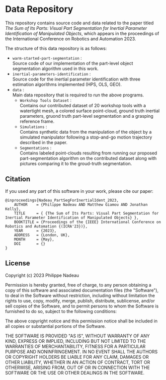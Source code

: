 # Data Repository
This repository contains source code and data related to the paper titled _The Sum of Its Parts: Visual Part Segmentation for Inertial Parameter Identification of Manipulated Objects_, which appears in the proceedings of the International Conference on Robotics and Automation 2023.

The structure of this data repository is as follows:
- `warm-started-part-segmentation` :  
Source code of our implementation of the part-level object segmentation algorithm used in this work.
- `inertial-parameters-identification` :  
Source code for the inertial parameter identification with three estimation algorithms implemented (HPS, OLS, GEO).
- `data` :  
Main data repository that is required to run the above programs.
    - `Workshop Tools Dataset` :  
    Contains our contributed dataset of 20 workshop tools with a watertight mesh, a colored surface point-cloud, ground truth inertial parameters, gruond truth part-level segmentation and a grasping reference frame.
    - `Simulations` :  
    Contains synthetic data from the manipulation of the object by a simulated manipulator following a stop-and-go motion trajectory described in the paper.
    - `Segmentations` :  
    Contains labeled point-clouds resulting from running our proposed part-segmentation algorithm on the contributed dataset along with pictures comparing it to the groud-truth segmentation.

## Citation
If you used any part of this software in your work, please cite our paper:  
```
@inproceedings{Nadeau_PartSegForInertialIdent_2023, 
    AUTHOR    = {Philippe Nadeau AND Matthew Giamou AND Jonathan Kelly}, 
    TITLE     = { {The Sum of Its Parts: Visual Part Segmentation for Inertial Parameter Identification of Manipulated Objects} }, 
    BOOKTITLE = {Proceedings of the {IEEE} International Conference on Robotics and Automation {(ICRA'23})},
    YEAR      = {2023}, 
    ADDRESS   = {London, UK}, 
    MONTH     = {May}, 
    DOI       = {}
}
```

## License
Copyright (c) 2023 Philippe Nadeau

Permission is hereby granted, free of charge, to any person obtaining a copy
of this software and associated documentation files (the "Software"), to deal
in the Software without restriction, including without limitation the rights
to use, copy, modify, merge, publish, distribute, sublicense, and/or sell
copies of the Software, and to permit persons to whom the Software is
furnished to do so, subject to the following conditions:

The above copyright notice and this permission notice shall be included in all
copies or substantial portions of the Software.

THE SOFTWARE IS PROVIDED "AS IS", WITHOUT WARRANTY OF ANY KIND, EXPRESS OR
IMPLIED, INCLUDING BUT NOT LIMITED TO THE WARRANTIES OF MERCHANTABILITY,
FITNESS FOR A PARTICULAR PURPOSE AND NONINFRINGEMENT. IN NO EVENT SHALL THE
AUTHORS OR COPYRIGHT HOLDERS BE LIABLE FOR ANY CLAIM, DAMAGES OR OTHER
LIABILITY, WHETHER IN AN ACTION OF CONTRACT, TORT OR OTHERWISE, ARISING FROM,
OUT OF OR IN CONNECTION WITH THE SOFTWARE OR THE USE OR OTHER DEALINGS IN THE
SOFTWARE.